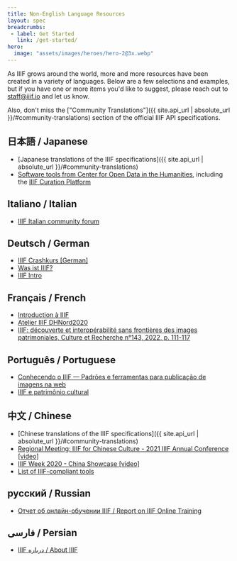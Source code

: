```yaml
---
title: Non-English Language Resources
layout: spec
breadcrumbs:
 - label: Get Started
   link: /get-started/
hero:
  image: "assets/images/heroes/hero-2@3x.webp"
---
```


As IIIF grows around the world, more and more resources have been created in a variety of languages. Below are a few selections and examples, but if you have one or more items you'd like to suggest, please reach out to <staff@iiif.io> and let us know.

Also, don't miss the ["Community Translations"]({{ site.api_url | absolute_url }}/#community-translations) section of the official IIIF API specifications.


## 日本語 / Japanese
- [Japanese translations of the IIIF specifications]({{ site.api_url | absolute_url }}/#community-translations)
- [Software tools from Center for Open Data in the Humanities](http://codh.rois.ac.jp/software/index.html.ja), including the [IIIF Curation Platform](http://codh.rois.ac.jp/icp/index.html.ja)

## Italiano / Italian

- [IIIF Italian community forum](https://italy.iiif.link/)

## Deutsch / German

- [IIIF Crashkurs [German] ](https://pieckh.github.io/IIIF-Crashkurs/IIIF-Crashkurs/?mc_cid=c8cc01e228&mc_eid=UNIQID)
- [Was ist IIIF?](https://www.youtube.com/playlist?list=PLxDekeBVQtVJeRqoTgsif7fJki2X96O-1)
- [IIIF Intro](https://drive.google.com/file/d/1PQAuaTbkPzmJOMDxtihyS0-gbUtTTcDC/view)

## Français / French

- [Introduction à IIIF](https://doc.biblissima.fr/introduction-iiif)
- [Atelier IIIF DHNord2020](https://github.com/regisrob/Atelier_IIIF_Conference_DHNord_2020)
- [IIIF: découverte et interopérabilité sans frontières des images patrimoniales, Culture et Recherche n°143, 2022, p. 111-117](https://www.culture.gouv.fr/fr/Thematiques/Enseignement-superieur-et-Recherche/La-revue-Culture-et-Recherche/La-recherche-culturelle-a-l-international)


##  Português / Portuguese

- [Conhecendo o IIIF — Padrões e ferramentas para publicação de imagens na web](https://medium.com/ecologiadigital/conhecendo-o-iiif-padr%C3%B5es-e-ferramentas-para-publica%C3%A7%C3%A3o-de-imagens-na-web-a62af62a1b36)
- [IIIF e patrimônio cultural](https://martimpassos.notion.site/IIIF-e-Patrim-nio-Cultural-92dbb6e8feb0498f9c77b8f00f5d5386)

## 中文 / Chinese
- [Chinese translations of the IIIF specifications]({{ site.api_url | absolute_url }}/#community-translations)
- [Regional Meeting: IIIF for Chinese Culture - 2021 IIIF Annual Conference [video]](https://www.youtube.com/watch?v=Bh21b1pBLzE)
- [IIIF Week 2020 - China Showcase [video]](https://www.youtube.com/watch?v=F01VY4St76U)
- [List of IIIF-compliant tools](https://www.yuque.com/iiifchina/df4qfk/gog6h7)


## русский / Russian

- [Отчет об онлайн-обучении IIIF / Report on IIIF Online Training](https://www.beautiful.ai/player/-MfiQLZf_6WUKeNfTtGl/IIIF-July-2021)

## فارسی / Persian

- [IIIF درباره / About IIIF](https://onedrive.live.com/view.aspx?resid=FC40347DCF4AAF1D!5903&ithint=file%2cdocx&authkey=!ACOhxH2VW8YiFdc)
